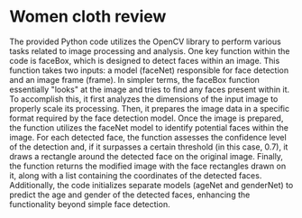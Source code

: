 # Women cloth review
The provided Python code utilizes the OpenCV library to perform various tasks related to image processing and analysis. One key function within the code is faceBox, which is designed to detect faces within an image. This function takes two inputs: a model (faceNet) responsible for face detection and an image frame (frame). In simpler terms, the faceBox function essentially "looks" at the image and tries to find any faces present within it. To accomplish this, it first analyzes the dimensions of the input image to properly scale its processing. Then, it prepares the image data in a specific format required by the face detection model. Once the image is prepared, the function utilizes the faceNet model to identify potential faces within the image. For each detected face, the function assesses the confidence level of the detection and, if it surpasses a certain threshold (in this case, 0.7), it draws a rectangle around the detected face on the original image. Finally, the function returns the modified image with the face rectangles drawn on it, along with a list containing the coordinates of the detected faces. Additionally, the code initializes separate models (ageNet and genderNet) to predict the age and gender of the detected faces, enhancing the functionality beyond simple face detection.
